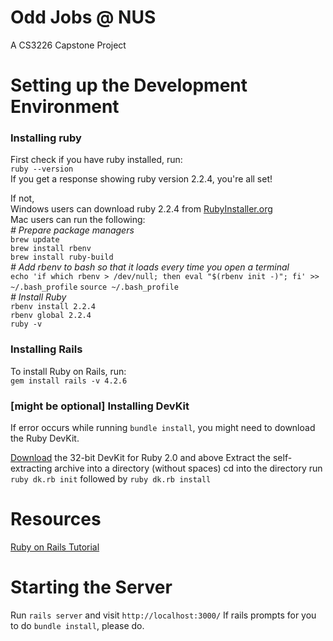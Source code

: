 # Odd Jobs @ NUS

A CS3226 Capstone Project

# Setting up the Development Environment

### Installing ruby
First check if you have ruby installed, run:  
`ruby --version`  
If you get a response showing ruby version 2.2.4, you're all set!

If not,  
Windows users can download ruby 2.2.4 from [RubyInstaller.org][ruby_installer]  
Mac users can run the following:  
*\# Prepare package managers*  
`brew update`  
`brew install rbenv`  
`brew install ruby-build`  
*\# Add rbenv to bash so that it loads every time you open a terminal*  
`echo 'if which rbenv > /dev/null; then eval "$(rbenv init -)"; fi' >> ~/.bash_profile`
`source ~/.bash_profile`  
*\# Install Ruby*  
`rbenv install 2.2.4`  
`rbenv global 2.2.4`  
`ruby -v`

[ruby_installer]: http://rubyinstaller.org/downloads/

### Installing Rails
To install Ruby on Rails, run:  
`gem install rails -v 4.2.6`

### \[might be optional] Installing DevKit
If error occurs while running `bundle install`, you might need to download the Ruby DevKit.

[Download][dl] the 32-bit DevKit for Ruby 2.0 and above
Extract the self-extracting archive into a directory (without spaces)
cd into the directory
run `ruby dk.rb init` followed by `ruby dk.rb install`

[dl]: http://rubyinstaller.org/downloads/

# Resources
[Ruby on Rails Tutorial][rails_tut]

[rails_tut]: https://www.railstutorial.org/book

# Starting the Server
Run `rails server` and visit `http://localhost:3000/`
If rails prompts for you to do `bundle install`, please do.
